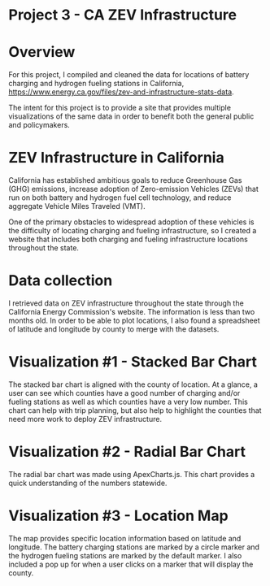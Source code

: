 # Project 3 - CA ZEV Infrastructure

# Overview
For this project, I compiled and cleaned the data for locations of battery charging and hydrogen fueling stations in California, https://www.energy.ca.gov/files/zev-and-infrastructure-stats-data.

The intent for this project is to provide a site that provides multiple visualizations of the same data in order to benefit both the general public and policymakers.

# ZEV Infrastructure in California
California has established ambitious goals to reduce Greenhouse Gas (GHG) emissions, increase adoption of Zero-emission Vehicles (ZEVs) that run on both battery and hydrogen fuel cell technology, and reduce aggregate Vehicle Miles Traveled (VMT).

One of the primary obstacles to widespread adoption of these vehicles is the difficulty of locating charging and fueling infrastructure, so I created a website that includes both charging and fueling infrastructure locations throughout the state. 

# Data collection
I retrieved data on ZEV infrastructure throughout the state through the California Energy Commission's website. The information is less than two months old. In order to be able to plot locations, I also found a spreadsheet of latitude and longitude by county to merge with the datasets.

# Visualization #1 - Stacked Bar Chart
The stacked bar chart is aligned with the county of location. At a glance, a user can see which counties have a good number of charging and/or fueling stations as well as which counties have a very low number. This chart can help with trip planning, but also help to highlight the counties that need more work to deploy ZEV infrastructure.

# Visualization #2 - Radial Bar Chart
The radial bar chart was made using ApexCharts.js. This chart provides a quick understanding of the numbers statewide.

# Visualization #3 - Location Map
The map provides specific location information based on latitude and longitude. The battery charging stations are marked by a circle marker and the hydrogen fueling stations are marked by the default marker. I also included a pop up for when a user clicks on a marker that will display the county.

